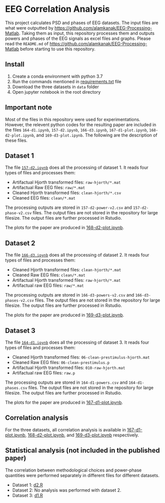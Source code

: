 # EEG Correlation Analysis

This project calculates PSD and phases of EEG datasets. The input files are what were outputted by https://github.com/alamkanak/EEG-Processing-Matlab. Taking them as input, this repository processes them and outputs powers and phases of the EEG signals as excel files and graphs. Please read the `README.md` of https://github.com/alamkanak/EEG-Processing-Matlab before starting to use this repository.

## Install
1. Create a conda environment with python 3.7
2. Run the commands mentioned in [requirements.txt](https://github.com/alamkanak/TMS-EEG-MEP-Correlation/blob/master/requirements.txt) file
3. Download the three datasets in `data` folder
4. Open jupyter notebook in the root directory

## Important note
Most of the files in this repository were used for experimentations. However, the relevent python codes for the resulting paper are included in the files `164-d1.ipynb`, `157-d2.ipynb`, `166-d3.ipynb`, `167-d1-plot.ipynb`, `168-d2-plot.ipynb`, and `169-d3-plot.ipynb`. The following are the description of these files.

## Dataset 1
The file [`157-d2.ipynb`](https://github.com/alamkanak/TMS-EEG-MEP-Correlation/blob/master/157-d2.ipynb) does all the processing of dataset 1. It reads four types of files and processes them:

- Artifactual Hjorth transformed files: `raw-hjorth/*.mat`
- Artifactual Raw EEG files: `raw/*.mat`
- Cleaned Hjorth transformed files: `clean-hjorth/*.csv`
- Cleaned EEG files: `clean/*.mat`

The processing outputs are stored in `157-d2-power-v2.csv` and `157-d2-phase-v2.csv` files. The output files are not stored in the repository for large filesize. The output files are further processed in Rstudio.

The plots for the paper are produced in [168-d2-plot.ipynb](https://github.com/alamkanak/TMS-EEG-MEP-Correlation/blob/master/168-d2-plot.ipynb).

## Dataset 2
The file [`166-d3.ipynb`](https://github.com/alamkanak/TMS-EEG-MEP-Correlation/blob/master/166-d3.ipynb) does all the processing of dataset 2. It reads four types of files and processes them:

- Cleaned Hjorth transformed files: `clean-hjorth/*.mat`
- Cleaned Raw EEG files: `clean/*.mat`
- Artifactual Hjorth transformed files: `raw-hjorth/*.mat`
- Artifactual raw EEG files: `raw/*.mat`

The processing outputs are stored in `166-d3-powers-v2.csv` and `166-d3-phases-v2.csv` files. The output files are not stored in the repository for large filesize. The output files are further processed in Rstudio.

The plots for the paper are produced in [169-d3-plot.ipynb](https://github.com/alamkanak/TMS-EEG-MEP-Correlation/blob/master/169-d3-plot.ipynb).

## Dataset 3
The file [`164-d1.ipynb`](https://github.com/alamkanak/TMS-EEG-MEP-Correlation/blob/master/164-d1.ipynb) does all the processing of dataset 3. It reads four types of files and processes them:

- Cleaned Hjorth transformed files: `06-clean-prestimulus-hjorth.mat`
- Cleaned Raw EEG files: `06-clean-prestimulus.p`
- Artifactual Hjorth transformed files: `010-raw-hjorth.mat`
- Artifactual raw EEG files: `raw.p`

The processing outputs are stored in `164-d1-powers.csv` and `164-d1-phases.csv` files. The output files are not stored in the repository for large filesize. The output files are further processed in Rstudio.

The plots for the paper are produced in [167-d1-plot.ipynb](https://github.com/alamkanak/TMS-EEG-MEP-Correlation/blob/master/167-d1-plot.ipynb).

## Correlation analysis
For the three datasets, all correlation analysis is available in [167-d1-plot.ipynb](https://github.com/alamkanak/TMS-EEG-MEP-Correlation/blob/master/167-d1-plot.ipynb), [168-d2-plot.ipynb](https://github.com/alamkanak/TMS-EEG-MEP-Correlation/blob/master/168-d2-plot.ipynb), and [169-d3-plot.ipynb](https://github.com/alamkanak/TMS-EEG-MEP-Correlation/blob/master/169-d3-plot.ipynb) respectively.

## Statistical analysis (not included in the published paper)
The correlation between methodological choices and power-phase quantities were performed separately in different files for different datasets.
- Dataset 1: [d2.R](https://github.com/alamkanak/TMS-EEG-MEP-Correlation/blob/master/StatisticalAnalysis/d2.R)
- Dataset 2: No analysis was performed with dataset 2.
- Dataset 3: [d1.R](https://github.com/alamkanak/TMS-EEG-MEP-Correlation/blob/master/StatisticalAnalysis/d1.R)
